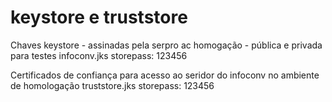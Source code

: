 # keystore e truststore 
Chaves keystore - assinadas pela serpro ac homogação - pública e privada para testes
infoconv.jks  storepass: 123456

Certificados de confiança para acesso ao seridor do infoconv no ambiente de homologação
truststore.jks storepass: 123456
